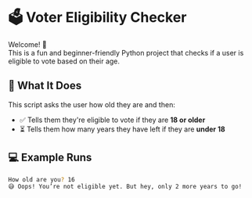 # 🗳️ Voter Eligibility Checker

Welcome! 🧙  
This is a fun and beginner-friendly Python project that checks if a user is eligible to vote based on their age.

## 📌 What It Does

This script asks the user how old they are and then:

- ✅ Tells them they're eligible to vote if they are **18 or older**
- ⏳ Tells them how many years they have left if they are **under 18**

## 💻 Example Runs

```bash
How old are you? 16
😅 Oops! You’re not eligible yet. But hey, only 2 more years to go!

